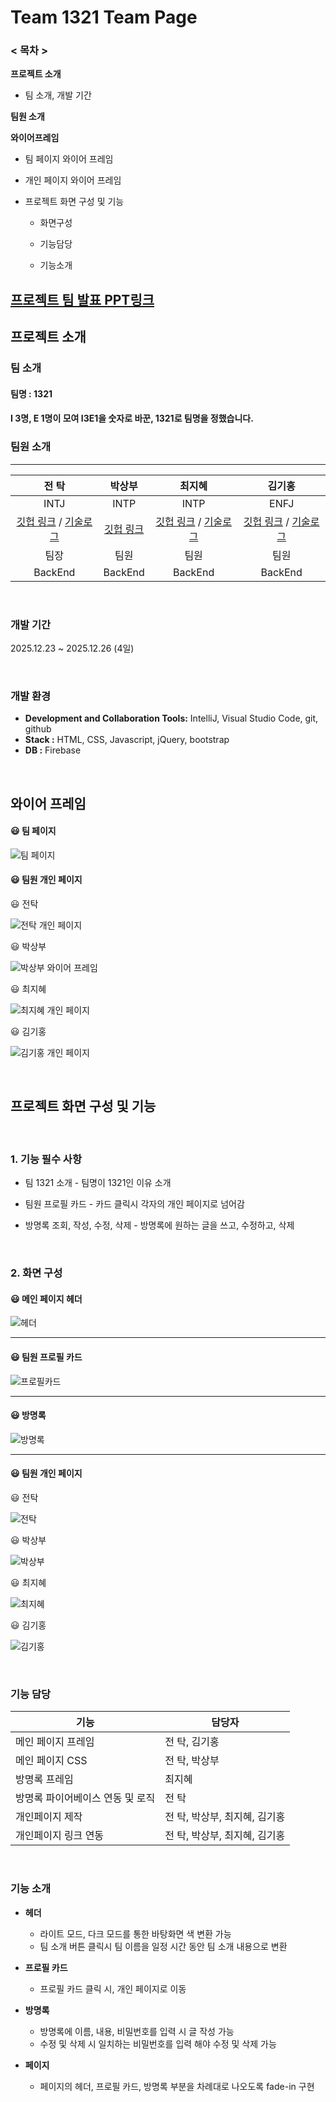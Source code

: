 # Team 1321 Team Page

### < 목차 >

**프로젝트 소개**

- 팀 소개, 개발 기간

**팀원 소개**

**와이어프레임**

- 팀 페이지 와이어 프레임
- 개인 페이지 와이어 프레임

- 프로젝트 화면 구성 및 기능

    - 화면구성

    - 기능담당

    - 기능소개


## [프로젝트 팀 발표 PPT링크]()


## 프로젝트 소개

### 팀 소개

#### 팀명 : **1321**
#### I 3명, E 1명이 모여 I3E1을 숫자로 바꾼, 1321로 팀명을 정했습니다.

### 팀원 소개

---

|                                       전 탁                                       |                 박상부                 |                                               최지혜                                                |                                          김기홍                                           |
|:-------------------------------------------------------------------------------:|:-----------------------------------:|:------------------------------------------------------------------------------------------------:|:--------------------------------------------------------------------------------------:|
|                                      INTJ                                       |                INTP                 |                                               INTP                                               |                                          ENFJ                                          |
| [깃헙 링크](https://github.com/JEONTAK) / [기술로그](https://velog.io/@tak980418/posts) | [깃헙 링크](https://github.com/BUHA289) |           [깃헙 링크](https://github.com/cjh0412) / [기술로그](https://velog.io/@jyedev/posts)           | [깃헙 링크](https://github.com/KimKiHong-1111) / [기술로그](https://velog.io/@rlghd7979/posts) |
|                                       팀장                                        |                 팀원                  |                                                팀원                                                |                                           팀원                                           |
|                                     BackEnd                                     |               BackEnd               |                                             BackEnd                                              |                                        BackEnd                                         |

<br />


### 개발 기간
2025.12.23 ~ 2025.12.26 (4일)

<br />


### 개발 환경

- **Development and Collaboration Tools:** IntelliJ, Visual Studio Code, git, github
- **Stack :** HTML, CSS, Javascript, jQuery, bootstrap
- **DB :** Firebase

<br />




## 와이어 프레임

#### 😃 팀 페이지

![팀 페이지](https://github.com/user-attachments/assets/85150533-db7e-49c2-a2ec-e1d889e40c70)

#### 😃 팀원 개인 페이지


😃 전탁

![전탁 개인 페이지](https://github.com/user-attachments/assets/7d55aa30-5267-49f3-ba85-c0248d8b7891)

😃 박상부

![박상부 와이어 프레임](https://github.com/user-attachments/assets/c771f2da-da34-4f77-b961-06e447f13146)

😃 최지혜

![최지혜 개인 페이지](https://github.com/user-attachments/assets/0d2bb699-a1d1-40a9-9b93-1f575e16320f)

😃 김기홍

![김기홍 개인 페이지](https://github.com/user-attachments/assets/c3fd28b4-0acf-409b-9a2f-7a9abe637004)




<br />


## 프로젝트 화면 구성 및 기능

<br />

### 1. 기능 필수 사항

- 팀 1321 소개 - 팀명이 1321인 이유 소개

- 팀원 프로필 카드 - 카드 클릭시 각자의 개인 페이지로 넘어감

- 방명록 조회, 작성, 수정, 삭제 - 방명록에 원하는 글을 쓰고, 수정하고, 삭제

<br />


### 2. 화면 구성

#### 😃 메인 페이지 헤더

![헤더](https://github.com/user-attachments/assets/67f0a040-45fa-4250-a375-81411bfd8405)

<hr>

#### 😃 팀원 프로필 카드

![프로필카드](https://github.com/user-attachments/assets/698b71ee-b6fd-4aa7-8ece-879b01170e49)

<hr>

#### 😃 방명록

![방명록](https://github.com/user-attachments/assets/3648295a-8cdc-4ec0-953d-204d9ba640c7)


<hr>


#### 😃 팀원 개인 페이지


😃 전탁

![전탁](https://github.com/user-attachments/assets/51e2e155-6aeb-408a-b5b4-984f4c042dfe)

😃 박상부

![박상부](https://github.com/user-attachments/assets/c771f2da-da34-4f77-b961-06e447f13146)

😃 최지혜

![최지혜](https://github.com/user-attachments/assets/e70df0d3-5add-444b-b0cc-3dc6ee7fe2ad)

😃 김기홍

![김기홍](https://github.com/user-attachments/assets/72f286bb-4f02-46d0-ba57-278e09f991f0)


<br />

### 기능 담당

| 기능                 | 담당자                |
|--------------------|--------------------|
| 메인 페이지 프레임         | 전 탁, 김기홍           |
| 메인 페이지 CSS         | 전 탁, 박상부           |
| 방명록 프레임            | 최지혜                |
| 방명록 파이어베이스 연동 및 로직 | 전 탁                |
| 개인페이지 제작           | 전 탁, 박상부, 최지혜, 김기홍 |
| 개인페이지 링크 연동        | 전 탁, 박상부, 최지혜, 김기홍 |




<br />

### 기능 소개

- **헤더**

    - 라이트 모드, 다크 모드를 통한 바탕화면 색 변환 가능
    - 팀 소개 버튼 클릭시 팀 이름을 일정 시간 동안 팀 소개 내용으로 변환


- **프로필 카드**

    - 프로필 카드 클릭 시, 개인 페이지로 이동


- **방명록**

    - 방명록에 이름, 내용, 비밀번호를 입력 시 글 작성 가능
    - 수정 및 삭제 시 일치하는 비밀번호를 입력 해야 수정 및 삭제 가능

- **페이지**

    - 페이지의 헤더, 프로필 카드, 방명록 부분을 차례대로 나오도록 fade-in 구현
<br />
